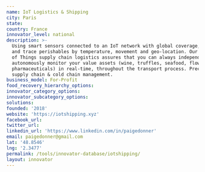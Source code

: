 ```yaml
---
name: IoT Logistics & Shipping
city: Paris
state:
country: France
innovator_level: national
description: >-
  Using smart sensors connected to an IoT network with global coverage, we track
  and trace perishables by temperature, movement and geo-location. Our Internet
  of Things supply chain logistics assures that you can always independently and
  autonomously monitor your value assets (wine, truffles, seafood, flowers,
  pharmaceuticals) in real-time, throughout the transport process. Precision
  supply chain & cold chain management.
business_model: For-Profit
food_recovery_hierarchy_options:
innovator_category_options:
innovator_subcategory_options:
solutions:
founded: '2018'
website: 'https://iotshipping.xyz'
facebook_url:
twitter_url:
linkedin_url: 'https://www.linkedin.com/in/paigedonner'
email: paigedonner@gmail.com
lat: '48.8546'
lng: '2.3477'
permalink: /tools/innovator-database/iotshipping/
layout: innovator
---
```


